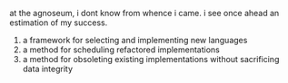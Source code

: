 
at the agnoseum, i dont know from whence i came. i see once ahead an estimation of my success.

   1. a framework for selecting and implementing new languages
   2. a method for scheduling refactored implementations
   3. a method for obsoleting existing implementations without sacrificing data integrity

